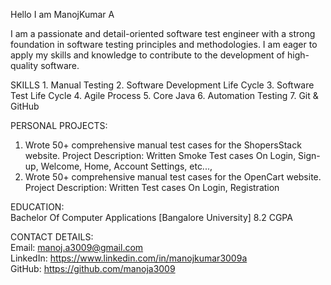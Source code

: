 Hello I am ManojKumar A

<p> I am a passionate and detail-oriented software test engineer with a strong foundation in software testing principles and methodologies. I am eager to apply my skills and 
knowledge to contribute to the development of high-quality software. </p>
</p>
SKILLS
1. Manual Testing
2. Software Development Life Cycle
3. Software Test Life Cycle
4. Agile Process
5. Core Java
6. Automation Testing
7. Git & GitHub 

PERSONAL PROJECTS:
1. Wrote 50+ comprehensive manual test cases for the ShopersStack website.
   Project Description: Written Smoke Test cases On Login, Sign-up, Welcome, Home, Account Settings,  etc...,
2. Wrote 50+ comprehensive manual test cases for the OpenCart website.
   Project Description: Written Test cases On Login, Registration

EDUCATION: <br>
Bachelor Of Computer Applications [Bangalore University]
8.2 CGPA

CONTACT DETAILS:<br>
Email: manoj.a3009@gmail.com <br>
LinkedIn: https://www.linkedin.com/in/manojkumar3009a <br>
GitHub: https://github.com/manoja3009
